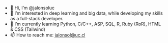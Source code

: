 - 👋 Hi, I’m @jalonsoluc
- 👀 I’m interested in deep learning and big data, while developing my skills as a full-stack developer.
- 🌱 I’m currently learning Python, C/C++, ASP, SQL, R, Ruby (RoR), HTML & CSS (Tailwind)
- 📫 How to reach me: jalonsol@uc.cl
